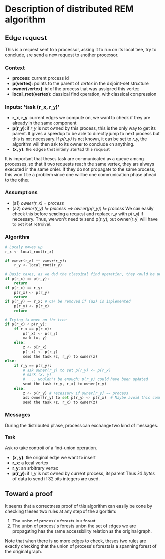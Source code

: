 Description of distributed REM algorithm
========================================

Edge request
------------
This is a request sent to a processor, asking it to run on its local tree, try to conclude, are send a new request to another processor.

### Context
 - **process**: current process id
 - **p(vertex)**: points to the parent of *vertex* in the disjoint-set structure
 - **owner(vertex)**: id of the process that was assigned this vertex
 - **local_root(vertex)**: classical find operation, with classical compression

### Inputs: 'task (r_x, r_y)'
 - **r_x**, **r_y**: current edges we compute on, we want to check if they are already in the same component
 - **p(r_y)**: if *r_y* is not owned by this process, this is the only way to get its parent. It gives a speedup to be able to directly jump to next process but this is not necessary. If *p(r_y)* is not known, it can be set to *r_y*, the algorithm will then ask to its owner to conclude on anything.
 - **(x, y)**: the edges that initialy started this request

It is important that theses task are communicated as a queue among processes, so that it two requests reach the same vertex, they are always executed in the same order.
If they do not propagate to the same process, this won't be a problem since one will be one communication phase ahead to the other.

### Assumptions
 - (a1) *owner(r_x) = process*
 - (a2) *owner(r_y) != process ==> owner(p(r_y)) != process*
   We can easily check this before sending a request and replace r_y with p(r_y) if necessary.
   Thus, we won't need to send p(r_y), but owner(r_y) will have to set it at retreival.

### Algorithm
```python
# Localy moves up
r_x <- local_root(r_x)

if owner(r_x) == owner(r_y):
    r_y <- local_root(r_y)

# Basic cases, as we did the classical find operation, they could be unchecked and avoid a communication
if p(r_x) == p(r_y):
    return
if p(r_x) == r_y:
    p(r_x) <- p(r_y)
    return
if p(r_y) == r_x: # Can be removed if (a2) is implemented
    p(r_y) <- p(r_x)
    return

# Trying to move on the tree
if p(r_x) < p(r_y):
    if r_x == p(r_x):
        p(r_x) <- p(r_y)
        mark (x, y)
    else:
        z <- p[r_x]
        p(r_x) <- p(r_y)
        send the task (z, r_y) to owner(z)
else:
    if r_y == p(r_y):
        # ask owner(r_y) to set p(r_y) <- p(r_x)
        # mark (x, y)
        #  ... wouldn't be enough: p(r_y) could have been updated
        send the task (r_y, r_x) to owner(r_y)
    else:
        z <- p(r_y) # necessary if owner[r_y] == process
        ask owner(r_y) to set p(r_y) <- p(r_x)  # Maybe avoid this communication
        send the task (z, r_x) to owner(z)
```

### Messages
During the distributed phase, process can exchange two kind of messages.

#### Task
Ask to take controll of a find-union operation.
 - **(x, y)**: the original edge we want to insert
 - **r_x**: a local vertex
 - **r_y**: an arbitrary vertex
 - **p(r_y)**: if r_y is not owned by current process, its parent
Thus *20 bytes* of data to send if 32 bits integers are used.

Toward a proof
--------------
It seems that a correctness proof of this algorithm can easily be done by checking theses two rules at any step of the algorithm:
 1. The union of process's forests is a forest.
 2. The union of process's forests union the set of edges we are propagating has the same accessibility relation as the original graph.

Note that when there is no more edges to check, theses two rules are exactly checking that the union of process's forests is a spanning forest of the original graph.
